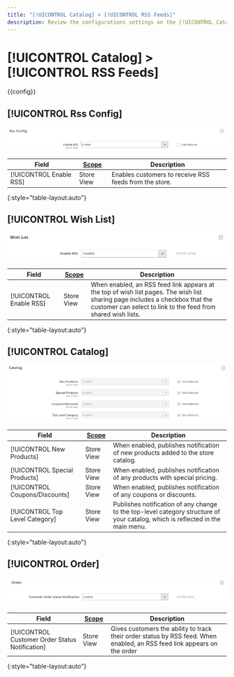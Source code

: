 ```yaml
---
title: "[!UICONTROL Catalog] > [!UICONTROL RSS Feeds]"
description: Review the configurations settings on the [!UICONTROL Catalog] > [!UICONTROL RSS Feeds] page of the Commerce Admin.
---
```

# [!UICONTROL Catalog] > [!UICONTROL RSS Feeds]

{{config}}

## [!UICONTROL Rss Config]

![Rss Config](./assets/rss-feeds-rss-config.png)<!-- zoom -->

<!-- [Rss Config](https://docs.magento.com/user-guide/marketing/rss-feed.html) -->

|Field|[Scope](../../getting-started/websites-stores-views.md#scope-settings)|Description|
|--- |--- |--- |
|[!UICONTROL Enable RSS]|Store View|Enables customers to receive RSS feeds from the store.|

{:style="table-layout:auto"}

## [!UICONTROL Wish List]

![Wish List](./assets/rss-feeds-wishlist.png)<!-- zoom -->

<!-- [Wish List](https://docs.magento.com/user-guide/marketing/wishlists.html) -->

|Field|[Scope](../../getting-started/websites-stores-views.md#scope-settings)|Description|
|--- |--- |--- |
|[!UICONTROL Enable RSS]|Store View|When enabled, an RSS feed link appears at the top of wish list pages. The wish list sharing page includes a checkbox that the customer can select to link to the feed from shared wish lists.|

{:style="table-layout:auto"}

## [!UICONTROL Catalog]

![Catalog](./assets/rss-feeds-catalog.png)<!-- zoom -->

<!-- [Catalog](https://docs.magento.com/user-guide/catalog/catalog-menu.html) -->

|Field|[Scope](../../getting-started/websites-stores-views.md#scope-settings)|Description|
|--- |--- |--- |
|[!UICONTROL New Products]|Store View|When enabled, publishes notification of new products added to the store catalog.|
|[!UICONTROL Special Products]|Store View|When enabled, publishes notification of any products with special pricing.|
|[!UICONTROL Coupons/Discounts]|Store View|When enabled, publishes notification of any coupons or discounts.|
|[!UICONTROL Top Level Category]|Store View|Publishes notification of any change to the top-level category structure of your catalog, which is reflected in the main menu.|

{:style="table-layout:auto"}

## [!UICONTROL Order]

![Order](./assets/rss-feeds-order.png)<!-- zoom -->

<!-- [Order](https://docs.magento.com/user-guide/sales/order-status-notification.html) -->

|Field|[Scope](../../getting-started/websites-stores-views.md#scope-settings)|Description|
|--- |--- |--- |
|[!UICONTROL Customer Order Status Notification]|Store View|Gives customers the ability to track their order status by RSS feed. When enabled, an RSS feed link appears on the order|

{:style="table-layout:auto"}
